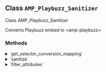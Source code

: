 ## Class `AMP_Playbuzz_Sanitizer`

Class AMP_Playbuzz_Sanitizer

Converts Playbuzz embed to &lt;amp-playbuzz&gt;

### Methods
<details>
<summary>`get_selector_conversion_mapping`</summary>

```php
public get_selector_conversion_mapping()
```

Get mapping of HTML selectors to the AMP component selectors which they may be converted into.


</details>
<details>
<summary>`sanitize`</summary>

```php
public sanitize()
```

Sanitize the Playbuzz elements from the HTML contained in this instance&#039;s Dom\Document.


</details>
<details>
<summary>`filter_attributes`</summary>

```php
private filter_attributes( $attributes )
```

&quot;Filter&quot; HTML attributes for &lt;amp-audio&gt; elements.


</details>
